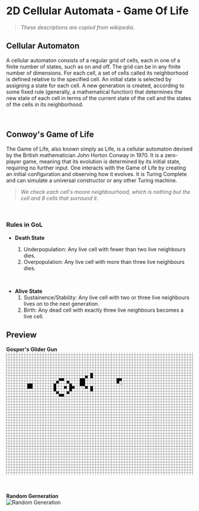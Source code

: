 # 2D Cellular Automata - Game Of Life

> _These descriptions are copied from wikipedia._

## Cellular Automaton

A cellular automaton consists of a regular grid of cells, each in one of a finite number of states, such as on and off. The grid can be in any finite number of dimensions. For each cell, a set of cells called its neighborhood is defined relative to the specified cell. An initial state is selected by assigning a state for each cell. A new generation is created, according to some fixed rule (generally, a mathematical function) that determines the new state of each cell in terms of the current state of the cell and the states of the cells in its neighborhood.

<br/>

## Conwoy's Game of Life

The Game of Life, also known simply as Life, is a cellular automaton devised by the British mathematician John Horton Conway in 1970. It is a zero-player game, meaning that its evolution is determined by its initial state, requiring no further input. One interacts with the Game of Life by creating an initial configuration and observing how it evolves. It is Turing Complete and can simulate a universal constructor or any other Turing machine.

> _We check each cell's moore neighbourhood, which is nothing but the cell and 8 cells that surround it._

<br>

### Rules in GoL

* **Death State**

    1. Underpopulation: Any live cell with fewer than two live neighbours dies.
    2. Overpopulation: Any live cell with more than three live neighbours dies.

<br />

* **Alive State**
    1. Sustainence/Stability: Any live cell with two or three live neighbours lives on to the next generation.
    2. Birth: Any dead cell with exactly three live neighbours becomes a live cell.

## Preview

**Gosper's Glider Gun**
<br/>
![Glider Gun](./readmeRes/glidergun.gif)

<br/>

**Random Gerneration**
<br/>
![Random Generation](./readmeRes/randGen.gif)
